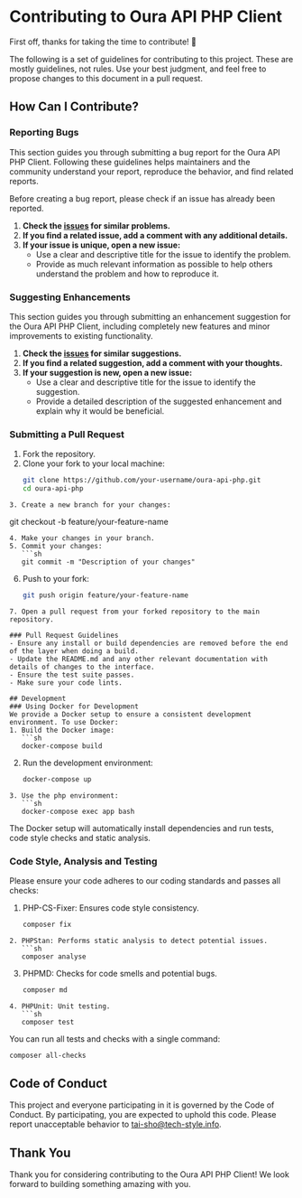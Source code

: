 # Contributing to Oura API PHP Client

First off, thanks for taking the time to contribute! 🎉

The following is a set of guidelines for contributing to this project. These are mostly guidelines, not rules. Use your best judgment, and feel free to propose changes to this document in a pull request.

## How Can I Contribute?

### Reporting Bugs

This section guides you through submitting a bug report for the Oura API PHP Client. Following these guidelines helps maintainers and the community understand your report, reproduce the behavior, and find related reports.

Before creating a bug report, please check if an issue has already been reported.

1. **Check the [issues](https://github.com/your-username/oura-api-php/issues) for similar problems.**
2. **If you find a related issue, add a comment with any additional details.**
3. **If your issue is unique, open a new issue:**
   - Use a clear and descriptive title for the issue to identify the problem.
   - Provide as much relevant information as possible to help others understand the problem and how to reproduce it.

### Suggesting Enhancements

This section guides you through submitting an enhancement suggestion for the Oura API PHP Client, including completely new features and minor improvements to existing functionality.

1. **Check the [issues](https://github.com/your-username/oura-api-php/issues) for similar suggestions.**
2. **If you find a related suggestion, add a comment with your thoughts.**
3. **If your suggestion is new, open a new issue:**
   - Use a clear and descriptive title for the issue to identify the suggestion.
   - Provide a detailed description of the suggested enhancement and explain why it would be beneficial.

### Submitting a Pull Request

1. Fork the repository.
2. Clone your fork to your local machine:
   ```sh
   git clone https://github.com/your-username/oura-api-php.git
   cd oura-api-php
```
3. Create a new branch for your changes:
   ```
   git checkout -b feature/your-feature-name
```
4. Make your changes in your branch.
5. Commit your changes:
   ```sh
   git commit -m "Description of your changes"
```
6. Push to your fork:
   ```sh
   git push origin feature/your-feature-name
```
7. Open a pull request from your forked repository to the main repository.

### Pull Request Guidelines
- Ensure any install or build dependencies are removed before the end of the layer when doing a build.
- Update the README.md and any other relevant documentation with details of changes to the interface.
- Ensure the test suite passes.
- Make sure your code lints.

## Development
### Using Docker for Development
We provide a Docker setup to ensure a consistent development environment. To use Docker:
1. Build the Docker image:
   ```sh
   docker-compose build
```
2. Run the development environment:
   ```sh
   docker-compose up
```
3. Use the php environment:
   ```sh
   docker-compose exec app bash
```

The Docker setup will automatically install dependencies and run tests, code style checks and static analysis.

### Code Style, Analysis and Testing
Please ensure your code adheres to our coding standards and passes all checks:
1. PHP-CS-Fixer: Ensures code style consistency.
   ```sh
   composer fix
```
2. PHPStan: Performs static analysis to detect potential issues.
   ```sh
   composer analyse
```
3. PHPMD: Checks for code smells and potential bugs.
   ```sh
   composer md
```
4. PHPUnit: Unit testing.
   ```sh
   composer test
```

You can run all tests and checks with a single command:
```sh
composer all-checks
```

## Code of Conduct
This project and everyone participating in it is governed by the Code of Conduct. By participating, you are expected to uphold this code. Please report unacceptable behavior to tai-sho@tech-style.info.

## Thank You
Thank you for considering contributing to the Oura API PHP Client! We look forward to building something amazing with you.
